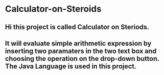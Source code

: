 # Calculator-on-Steroids
## Hi this project is called Calculator on Steriods. 
## It will evaluate simple arithmetic expression by inserting two paramaters in the two text box and choosing the operation on the drop-down button. The Java Language is used in this project.
